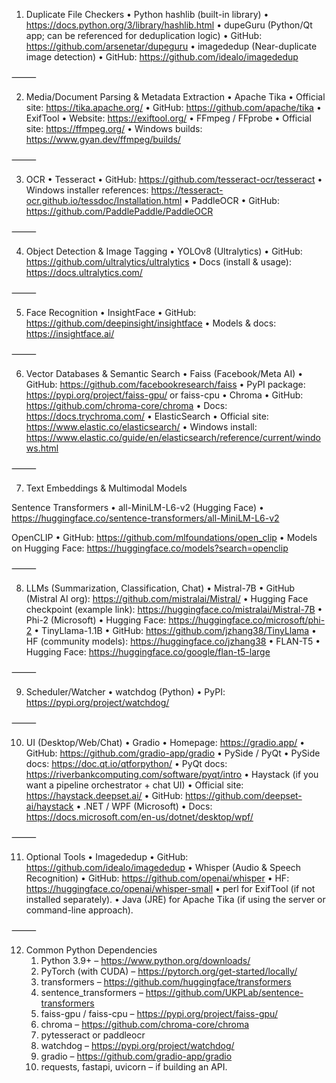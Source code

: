 
1. Duplicate File Checkers
	•	Python hashlib (built-in library)
	•	https://docs.python.org/3/library/hashlib.html
	•	dupeGuru (Python/Qt app; can be referenced for deduplication logic)
	•	GitHub: https://github.com/arsenetar/dupeguru
	•	imagededup (Near-duplicate image detection)
	•	GitHub: https://github.com/idealo/imagededup

⸻

2. Media/Document Parsing & Metadata Extraction
	•	Apache Tika
	•	Official site: https://tika.apache.org/
	•	GitHub: https://github.com/apache/tika
	•	ExifTool
	•	Website: https://exiftool.org/
	•	FFmpeg / FFprobe
	•	Official site: https://ffmpeg.org/
	•	Windows builds: https://www.gyan.dev/ffmpeg/builds/

⸻

3. OCR
	•	Tesseract
	•	GitHub: https://github.com/tesseract-ocr/tesseract
	•	Windows installer references: https://tesseract-ocr.github.io/tessdoc/Installation.html
	•	PaddleOCR
	•	GitHub: https://github.com/PaddlePaddle/PaddleOCR

⸻

4. Object Detection & Image Tagging
	•	YOLOv8 (Ultralytics)
	•	GitHub: https://github.com/ultralytics/ultralytics
	•	Docs (install & usage): https://docs.ultralytics.com/

⸻

5. Face Recognition
	•	InsightFace
	•	GitHub: https://github.com/deepinsight/insightface
	•	Models & docs: https://insightface.ai/

⸻

6. Vector Databases & Semantic Search
	•	Faiss (Facebook/Meta AI)
	•	GitHub: https://github.com/facebookresearch/faiss
	•	PyPI package: https://pypi.org/project/faiss-gpu/ or faiss-cpu
	•	Chroma
	•	GitHub: https://github.com/chroma-core/chroma
	•	Docs: https://docs.trychroma.com/
	•	ElasticSearch
	•	Official site: https://www.elastic.co/elasticsearch/
	•	Windows install: https://www.elastic.co/guide/en/elasticsearch/reference/current/windows.html

⸻

7. Text Embeddings & Multimodal Models

Sentence Transformers
	•	all-MiniLM-L6-v2 (Hugging Face)
	•	https://huggingface.co/sentence-transformers/all-MiniLM-L6-v2

OpenCLIP
	•	GitHub: https://github.com/mlfoundations/open_clip
	•	Models on Hugging Face: https://huggingface.co/models?search=openclip

⸻

8. LLMs (Summarization, Classification, Chat)
	•	Mistral-7B
	•	GitHub (Mistral AI org): https://github.com/mistralai/Mistral/
	•	Hugging Face checkpoint (example link): https://huggingface.co/mistralai/Mistral-7B
	•	Phi-2 (Microsoft)
	•	Hugging Face: https://huggingface.co/microsoft/phi-2
	•	TinyLlama-1.1B
	•	GitHub: https://github.com/jzhang38/TinyLlama
	•	HF (community models): https://huggingface.co/jzhang38
	•	FLAN-T5
	•	Hugging Face: https://huggingface.co/google/flan-t5-large

⸻

9. Scheduler/Watcher
	•	watchdog (Python)
	•	PyPI: https://pypi.org/project/watchdog/

⸻

10. UI (Desktop/Web/Chat)
	•	Gradio
	•	Homepage: https://gradio.app/
	•	GitHub: https://github.com/gradio-app/gradio
	•	PySide / PyQt
	•	PySide docs: https://doc.qt.io/qtforpython/
	•	PyQt docs: https://riverbankcomputing.com/software/pyqt/intro
	•	Haystack (if you want a pipeline orchestrator + chat UI)
	•	Official site: https://haystack.deepset.ai/
	•	GitHub: https://github.com/deepset-ai/haystack
	•	.NET / WPF (Microsoft)
	•	Docs: https://docs.microsoft.com/en-us/dotnet/desktop/wpf/

⸻

11. Optional Tools
	•	Imagededup
	•	GitHub: https://github.com/idealo/imagededup
	•	Whisper (Audio & Speech Recognition)
	•	GitHub: https://github.com/openai/whisper
	•	HF: https://huggingface.co/openai/whisper-small
	•	perl for ExifTool (if not installed separately).
	•	Java (JRE) for Apache Tika (if using the server or command-line approach).

⸻

12. Common Python Dependencies
	1.	Python 3.9+ – https://www.python.org/downloads/
	2.	PyTorch (with CUDA) – https://pytorch.org/get-started/locally/
	3.	transformers – https://github.com/huggingface/transformers
	4.	sentence_transformers – https://github.com/UKPLab/sentence-transformers
	5.	faiss-gpu / faiss-cpu – https://pypi.org/project/faiss-gpu/
	6.	chroma – https://github.com/chroma-core/chroma
	7.	pytesseract or paddleocr
	8.	watchdog – https://pypi.org/project/watchdog/
	9.	gradio – https://github.com/gradio-app/gradio
	10.	requests, fastapi, uvicorn – if building an API.
